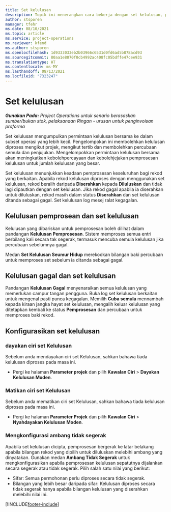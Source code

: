 ```yaml
---
title: Set kelulusan
description: Topik ini menerangkan cara bekerja dengan set kelulusan, permintaan dan subset operasi tersebut.
author: stsporen
manager: tfehr
ms.date: 08/10/2021
ms.topic: article
ms.service: project-operations
ms.reviewer: kfend
ms.author: stsporen
ms.openlocfilehash: 1d9333033eb2b03966c6531d0fd6ad5b878acd93
ms.sourcegitcommit: 80aa1e8070f0cb4992ac408fc05bdffe47cee931
ms.translationtype: HT
ms.contentlocale: ms-MY
ms.lasthandoff: 08/13/2021
ms.locfileid: "7323247"
---
```

# <a name="approval-sets"></a>Set kelulusan

_**Gunakan Pada:** Project Operations untuk senario berasaskan sumber/bukan stok, pelaksanaan Ringan - urusan untuk penginvoisan proforma_

Set kelulusan mengumpulkan permintaan kelulusan bersama ke dalam subset operasi yang lebih kecil. Pengelompokan ini membolehkan kelulusan diproses mengikut projek, mengikut tertib dan membolehkan percubaan semula dan penjujukan. Mengelompokkan permintaan kelulusan bersama akan meningkatkan kebolehpercayaan dan kebolehjejakan pemprosesan kelulusan untuk jumlah kelulusan yang besar.

Set kelulusan menunjukkan keadaan pemprosesan keseluruhan bagi rekod yang berkaitan. Apabila rekod kelulusan diproses dengan menggunakan set kelulusan, rekod beralih daripada **Diserahkan** kepada **Diluluskan** dan tidak lagi dipautkan dengan set kelulusan. Jika rekod gagal apabila ia diserahkan untuk diluluskan, rekod masih dalam status **Diserahkan** dan set kelulusan ditanda sebagai gagal. Set kelulusan log mesej ralat kegagalan.

## <a name="processing-approvals-and-approval-sets"></a>Kelulusan pemprosean dan set kelulusan
Kelulusan yang dibariskan untuk pemprosesan boleh dilihat dalam pandangan **Kelulusan Pemprosesan**. Sistem memproses semua entri berbilang kali secara tak segerak, termasuk mencuba semula kelulusan jika percubaan sebelumnya gagal.

Medan **Set Kelulusan Seumur Hidup** merekodkan bilangan baki percubaan untuk memproses set sebelum ia ditanda sebagai gagal.

## <a name="failed-approvals-and-approval-sets"></a>Kelulusan gagal dan set kelulusan
Pandangan **Kelulusan Gagal** menyenaraikan semua kelulusan yang memerlukan campur tangan pengguna. Buka log set kelulusan berkaitan untuk mengenal pasti punca kegagalan.
Memilih **Cuba semula** mennambah kepada kiraan jangka hayat set kelulusan, mengalih keluar kelulusan yang ditetapkan kembali ke status **Pemprosesan** dan percubaan untuk memproses baki rekod.

## <a name="configure-approval-sets"></a>Konfigurasikan set kelulusan

### <a name="enable-the-approval-sets-feature"></a>dayakan ciri set Kelulusan
Sebelum anda mendayakan ciri set Kelulusan, sahkan bahawa tiada kelulusan diproses pada masa ini.

- Pergi ke halaman **Parameter projek** dan pilih **Kawalan Ciri** > **Dayakan Kelulusan Moden**.

### <a name="turn-off-the-approval-sets-feature"></a>Matikan ciri set Kelulusan
Sebelum anda mematikan ciri set Kelulusan, sahkan bahawa tiada kelulusan diproses pada masa ini.

- Pergi ke halaman **Parameter Projek** dan pilih **Kawalan Ciri** > **Nyahdayakan Kelulusan Moden**.

### <a name="configuring-the-asynchronous-threshold"></a>Mengkonfigurasi ambang tidak segerak 
Apabila set kelulusan dicipta, pemprosesan bergerak ke latar belakang apabila bilangan rekod yang dipilih untuk diluluskan melebihi ambang yang dinyatakan. Gunakan medan **Ambang Tidak Segerak** untuk mengkonfigurasikan apabila pemprosesan kelulusan sepatutnya dijalankan secara segerak atau tidak segerak. Pilih salah satu nilai yang berikut:

  - Sifar: Semua permohonan perlu diproses secara tidak segerak. 
  - Bilangan yang lebih besar daripada sifar: Kelulusan diproses secara tidak segerak hanya apabila bilangan kelulusan yang diserahkan melebihi nilai ini.

[!INCLUDE[footer-include](../includes/footer-banner.md)]
